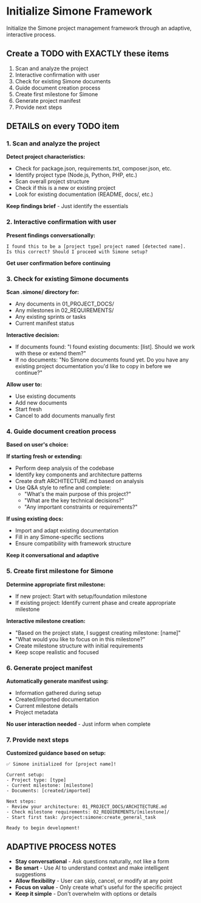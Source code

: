 # Initialize Simone Framework

Initialize the Simone project management framework through an adaptive, interactive process.

## Create a TODO with EXACTLY these items

1. Scan and analyze the project
2. Interactive confirmation with user
3. Check for existing Simone documents
4. Guide document creation process
5. Create first milestone for Simone
6. Generate project manifest
7. Provide next steps

## DETAILS on every TODO item

### 1. Scan and analyze the project

**Detect project characteristics:**
- Check for package.json, requirements.txt, composer.json, etc.
- Identify project type (Node.js, Python, PHP, etc.)
- Scan overall project structure
- Check if this is a new or existing project
- Look for existing documentation (README, docs/, etc.)

**Keep findings brief** - Just identify the essentials

### 2. Interactive confirmation with user

**Present findings conversationally:**
```
I found this to be a [project type] project named [detected name].
Is this correct? Should I proceed with Simone setup?
```

**Get user confirmation before continuing**

### 3. Check for existing Simone documents

**Scan .simone/ directory for:**
- Any documents in 01_PROJECT_DOCS/
- Any milestones in 02_REQUIREMENTS/
- Any existing sprints or tasks
- Current manifest status

**Interactive decision:**
- If documents found: "I found existing documents: [list]. Should we work with these or extend them?"
- If no documents: "No Simone documents found yet. Do you have any existing project documentation you'd like to copy in before we continue?"

**Allow user to:**
- Use existing documents
- Add new documents
- Start fresh
- Cancel to add documents manually first

### 4. Guide document creation process

**Based on user's choice:**

**If starting fresh or extending:**
- Perform deep analysis of the codebase
- Identify key components and architecture patterns
- Create draft ARCHITECTURE.md based on analysis
- Use Q&A style to refine and complete:
  - "What's the main purpose of this project?"
  - "What are the key technical decisions?"
  - "Any important constraints or requirements?"

**If using existing docs:**
- Import and adapt existing documentation
- Fill in any Simone-specific sections
- Ensure compatibility with framework structure

**Keep it conversational and adaptive**

### 5. Create first milestone for Simone

**Determine appropriate first milestone:**
- If new project: Start with setup/foundation milestone
- If existing project: Identify current phase and create appropriate milestone

**Interactive milestone creation:**
- "Based on the project state, I suggest creating milestone: [name]"
- "What would you like to focus on in this milestone?"
- Create milestone structure with initial requirements
- Keep scope realistic and focused

### 6. Generate project manifest

**Automatically generate manifest using:**
- Information gathered during setup
- Created/imported documentation
- Current milestone details
- Project metadata

**No user interaction needed** - Just inform when complete

### 7. Provide next steps

**Customized guidance based on setup:**
```
✅ Simone initialized for [project name]!

Current setup:
- Project type: [type]
- Current milestone: [milestone]
- Documents: [created/imported]

Next steps:
- Review your architecture: 01_PROJECT_DOCS/ARCHITECTURE.md
- Check milestone requirements: 02_REQUIREMENTS/[milestone]/
- Start first task: /project:simone:create_general_task

Ready to begin development!
```

## ADAPTIVE PROCESS NOTES

- **Stay conversational** - Ask questions naturally, not like a form
- **Be smart** - Use AI to understand context and make intelligent suggestions
- **Allow flexibility** - User can skip, cancel, or modify at any point
- **Focus on value** - Only create what's useful for the specific project
- **Keep it simple** - Don't overwhelm with options or details
